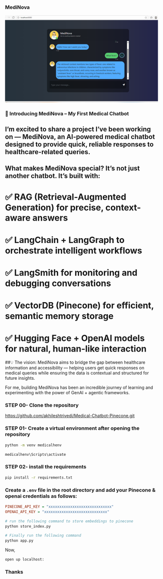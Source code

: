 ### MediNova
![alt text](image-1.png)


### 🚀 Introducing MediNova – My First Medical Chatbot

## I’m excited to share a project I’ve been working on — MediNova, an AI-powered medical chatbot designed to provide quick, reliable responses to healthcare-related queries.

## What makes MediNova special? It’s not just another chatbot. It’s built with:
# ✅ RAG (Retrieval-Augmented Generation) for precise, context-aware answers 
# ✅ LangChain + LangGraph to orchestrate intelligent workflows
# ✅ LangSmith for monitoring and debugging conversations
# ✅ VectorDB (Pinecone) for efficient, semantic memory storage
# ✅ Hugging Face + OpenAI models for natural, human-like interaction

##💡 The vision:
MediNova aims to bridge the gap between healthcare information and accessibility — helping users get quick responses on medical queries while ensuring the data is contextual and structured for future insights.

For me, building MediNova has been an incredible journey of learning and experimenting with the power of GenAI + agentic frameworks.
### STEP 00- Clone the repository

https://github.com/akhileshtrivedi/Medical-Chatbot-Pinecone.git

### STEP 01- Create a virtual environment after opening the repository

```bash
python -m venv medicalhenv
```

```bash
medicalhenv\Scripts\activate  
```


### STEP 02- install the requirements
```bash
pip install -r requirements.txt
```


### Create a `.env` file in the root directory and add your Pinecone & openai credentials as follows:

```ini
PINECONE_API_KEY = "xxxxxxxxxxxxxxxxxxxxxxxxxxxxx"
OPENAI_API_KEY = "xxxxxxxxxxxxxxxxxxxxxxxxxxxxx"
```


```bash
# run the following command to store embeddings to pinecone
python store_index.py
```

```bash
# Finally run the following command
python app.py
```

Now,
```bash
open up localhost:
```

### Thanks